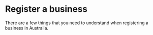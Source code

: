 # Register a business

There are a few things that you need to understand when registering a business in Australia.
